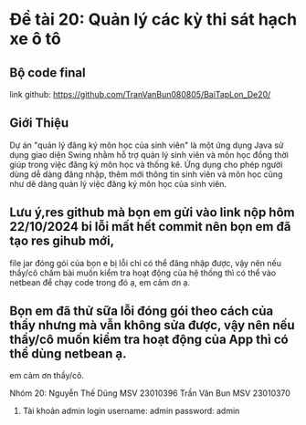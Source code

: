 # Đề tài 20: Quản lý các kỳ thi sát hạch xe ô tô

## Bộ code final
link github: https://github.com/TranVanBun080805/BaiTapLon_De20/

## Giới Thiệu

Dự án "quản lý đăng ký môn học của sinh viên" là một ứng dụng Java sử dụng giao diện Swing nhằm hỗ trợ quản lý sinh viên và môn học đồng thời giúp trong việc đăng ký môn học và thống kê. Ứng dụng cho phép người dùng dễ dàng đăng nhập, thêm mới thông tin sinh viên và môn học cũng như dẽ dàng quản lý việc đăng ký môn học của sinh viên.

## Lưu ý,res github mà bọn em gửi vào link nộp hôm 22/10/2024 bi lỗi mất hết commit nên bọn em đã tạo res gihub mới, 
file jar đóng gói của bọn e bị lỗi chỉ có thể đăng nhập được, vậy nên nếu thầy/cô chấm bài muốn kiểm tra hoạt động của hệ thống thì có thể vào netbean để chạy code trong đó ạ, em cảm ơn ạ.

## Bọn em đã thử sữa lỗi đóng gói theo cách của thầy nhưng mà vẫn không sửa được, vậy nên nếu thầy/cô muốn kiểm tra hoạt động của App thì có thể dùng netbean ạ.
em cảm ơn thầy/cô.

Nhóm 20:
Nguyễn Thế Dũng MSV 23010396
Trần Văn Bun MSV 23010370
1. Tài khoản admin login
username: admin
password: admin
